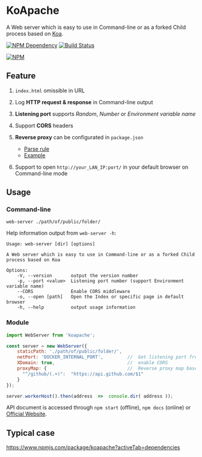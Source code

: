 # KoApache

A Web server which is easy to use in Command-line or as a forked Child process based on [Koa][1].

[![NPM Dependency](https://david-dm.org/TechQuery/KoApache.svg)][2]
[![Build Status](https://travis-ci.com/TechQuery/KoApache.svg?branch=master)][3]

[![NPM](https://nodei.co/npm/koapache.png?downloads=true&downloadRank=true&stars=true)][4]

## Feature

1.  `index.html` omissible in URL

2.  Log **HTTP request & response** in Command-line output

3.  **Listening port** supports _Random_, _Number_ or _Environment variable name_

4.  Support **CORS** headers

5.  **Reverse proxy** can be configurated in `package.json`

    -   [Parse rule](https://tech-query.me/node-toolkit/globals.html#configof)
    -   [Example](https://github.com/TechQuery/KoApache/blob/master/package.json#L90)

6.  Support to open `http://your_LAN_IP:port/` in your default browser on Command-line mode

## Usage

### Command-line

```Shell
web-server ./path/of/public/folder/
```

Help information output from `web-server -h`:

    Usage: web-server [dir] [options]

    A Web server which is easy to use in Command-line or as a forked Child process based on Koa

    Options:
        -V, --version       output the version number
        -p, --port <value>  Listening port number (support Environment variable name)
        --CORS              Enable CORS middleware
        -o, --open [path]   Open the Index or specific page in default browser
        -h, --help          output usage information

### Module

```JavaScript
import WebServer from 'koapache';

const server = new WebServer({
    staticPath: './path/of/public/folder/',
    netPort: 'DOCKER_INTERNAL_PORT',         //  Get listening port from Shell environment
    XDomain: true,                           //  enable CORS
    proxyMap: {                              //  Reverse proxy map based on String#replace()
      "^/github/(.+)":  "https://api.github.com/$1"
    }
});

server.workerHost().then(address  =>  console.dir( address ));
```

API document is accessed through `npm start` (offline), `npm docs` (online) or [Official Website][5].

## Typical case

https://www.npmjs.com/package/koapache?activeTab=dependencies

[1]: http://koajs.com/
[2]: https://david-dm.org/TechQuery/KoApache
[3]: https://travis-ci.com/TechQuery/KoApache
[4]: https://nodei.co/npm/koapache/
[5]: https://tech-query.me/KoApache/
